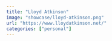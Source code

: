 ```yaml
---
title: "Lloyd Atkinson"
image: "showcase/lloyd-atkinson.png"
url: "https://www.lloydatkinson.net/"
categories: ["personal"]
---
```

